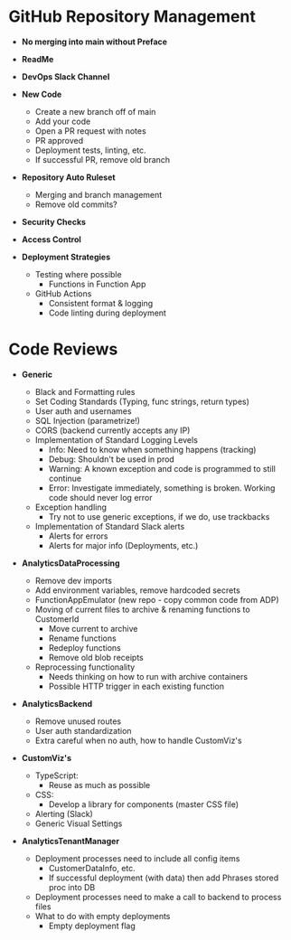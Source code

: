 # GitHub Repository Management

- **No merging into main without Preface**
  
- **ReadMe**
  
- **DevOps Slack Channel**
  
- **New Code**
  - Create a new branch off of main
  - Add your code
  - Open a PR request with notes
  - PR approved
  - Deployment tests, linting, etc.
  - If successful PR, remove old branch

- **Repository Auto Ruleset**
  - Merging and branch management
  - Remove old commits?

- **Security Checks**

- **Access Control**

- **Deployment Strategies**
  - Testing where possible
    - Functions in Function App
  - GitHub Actions
    - Consistent format & logging
    - Code linting during deployment

# Code Reviews

- **Generic**
  - Black and Formatting rules
  - Set Coding Standards (Typing, func strings, return types)
  - User auth and usernames
  - SQL Injection (parametrize!)
  - CORS (backend currently accepts any IP)
  - Implementation of Standard Logging Levels
    - Info: Need to know when something happens (tracking)
    - Debug: Shouldn't be used in prod
    - Warning: A known exception and code is programmed to still continue
    - Error: Investigate immediately, something is broken. Working code should never log error
  - Exception handling
    - Try not to use generic exceptions, if we do, use trackbacks
  - Implementation of Standard Slack alerts
    - Alerts for errors
    - Alerts for major info (Deployments, etc.)

- **AnalyticsDataProcessing**
  - Remove dev imports
  - Add environment variables, remove hardcoded secrets
  - FunctionAppEmulator (new repo - copy common code from ADP)
  - Moving of current files to archive & renaming functions to CustomerId
    - Move current to archive
    - Rename functions
    - Redeploy functions
    - Remove old blob receipts
  - Reprocessing functionality
    - Needs thinking on how to run with archive containers
    - Possible HTTP trigger in each existing function
    
- **AnalyticsBackend**
  - Remove unused routes
  - User auth standardization
  - Extra careful when no auth, how to handle CustomViz's

- **CustomViz's**
  - TypeScript:
    - Reuse as much as possible
  - CSS:
    - Develop a library for components (master CSS file)
  - Alerting (Slack)
  - Generic Visual Settings

- **AnalyticsTenantManager**
  - Deployment processes need to include all config items
    - CustomerDataInfo, etc.
    - If successful deployment (with data) then add Phrases stored proc into DB
  - Deployment processes need to make a call to backend to process files
  - What to do with empty deployments
    - Empty deployment flag
